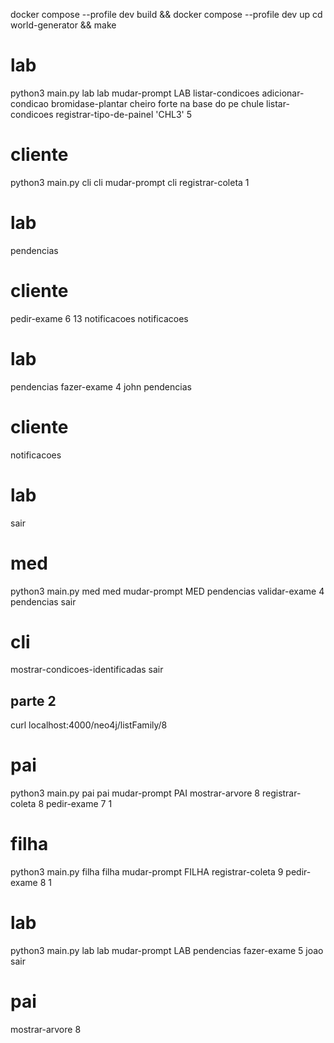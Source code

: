docker compose --profile dev build && docker compose --profile dev up
cd world-generator && make
# lab
python3 main.py
lab
lab
mudar-prompt LAB
listar-condicoes
adicionar-condicao bromidase-plantar 
cheiro forte na base do pe
chule
listar-condicoes
registrar-tipo-de-painel 'CHL3' 5
# cliente
python3 main.py
cli
cli
mudar-prompt cli
registrar-coleta 1
# lab
pendencias
# cliente
pedir-exame 6 13
notificacoes
notificacoes
# lab
pendencias
fazer-exame 4 john
pendencias
# cliente
notificacoes
# lab
sair
# med
python3 main.py
med
med
mudar-prompt MED
pendencias
validar-exame 4
pendencias
sair
# cli
mostrar-condicoes-identificadas
sair
## parte 2
curl localhost:4000/neo4j/listFamily/8
# pai
python3 main.py
pai
pai
mudar-prompt PAI
mostrar-arvore 8
registrar-coleta 8
pedir-exame 7 1
# filha
python3 main.py
filha
filha
mudar-prompt FILHA
registrar-coleta 9
pedir-exame 8 1
# lab
python3 main.py
lab
lab
mudar-prompt LAB
pendencias
fazer-exame 5 joao
sair
# pai
mostrar-arvore 8

